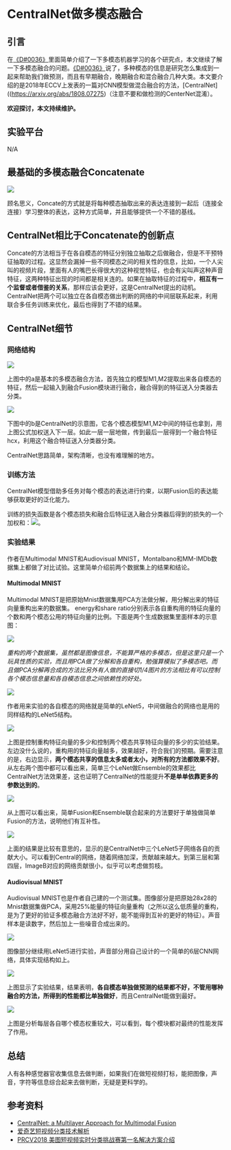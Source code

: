 #                                                CentralNet做多模态融合

## 引言

在[《D#0036》](https://github.com/Captain1986/CaptainBlackboard/blob/master/D%230036-2KW%E7%9F%AD%E8%A7%86%E9%A2%91%E6%89%93%E6%A0%87%E9%97%AE%E9%A2%98%E4%B9%8BMulti-Modal-Machine-Learning/D%230036.md)里面简单介绍了一下多模态机器学习的各个研究点，本文继续了解一下多模态融合的问题。[《D#0036》](https://github.com/Captain1986/CaptainBlackboard/blob/master/D%230036-2KW%E7%9F%AD%E8%A7%86%E9%A2%91%E6%89%93%E6%A0%87%E9%97%AE%E9%A2%98%E4%B9%8BMulti-Modal-Machine-Learning/D%230036.md)说了，多种模态的信息是研究怎么集成到一起来帮助我们做预测，而且有早期融合，晚期融合和混合融合几种大类。本文要介绍的是2018年ECCV上发表的一篇对CNN模型做混合融合的方法，[CentralNet]((https://arxiv.org/abs/1808.07275)（注意不要和做检测的CenterNet混淆）。

**欢迎探讨，本文持续维护。**

## 实验平台

N/A

## 最基础的多模态融合Concatenate

![](images/Selection_513.png)

顾名思义，Concate的方式就是将每种模态抽取出来的表达连接到一起后（连接全连接）学习整体的表达，这种方式简单，并且能够提供一个不错的基线。

## CentralNet相比于Concatenate的创新点

Concate的方法相当于在各自模态的特征分别独立抽取之后做融合，但是不干预特征抽取的过程。这显然会漏掉一些不同模态之间的相关性的信息，比如，一个人尖叫的视频片段，里面有人的嘴巴长得很大的这种视觉特征，也会有尖叫声这种声音特征，这两种特征出现的时间都是相关连的。如果在抽取特征的过程中，**相互有一个监督或者借鉴的关系**，那样应该会更好，这是CentralNet提出的动机。CentralNet把两个可以独立在各自模态做出判断的网络的中间层联系起来，利用联合多任务训练来优化，最后也得到了不错的结果。

## CentralNet细节

### 网络结构

![](images/Selection_511.png)

上图中的a是基本的多模态融合方法，首先独立的模型M1,M2提取出来各自模态的特征，然后一起输入到融合Fusion模块进行融合，融合得到的特征送入分类器去分类。

![](images/Selection_514.png)

下图中的b是CentralNet的示意图，它各个模态模型M1,M2中间的特征也拿到，用上图公式加权送入下一层。如此一层一层地做，传到最后一层得到一个融合特征hcx，利用这个融合特征送入分类器分类。

CentralNet思路简单，架构清晰，也没有难理解的地方。

### 训练方法

CentralNet模型借助多任务对每个模态的表达进行约束，以期Fusion后的表达能够获取更好的泛化能力。

训练的损失函数是各个模态损失和融合后特征送入融合分类器后得到的损失的一个加权和：![](images/Selection_515.png)。

### 实验结果

作者在Multimodal MNIST和Audiovisual MNIST，Montalbano和MM-IMDb数据集上都做了对比试验。这里简单介绍前两个数据集上的结果和结论。

#### Multimodal MNIST

Multimodal MNIST是把原始Mnist数据集用PCA方法做分解，用分解出来的特征向量重构出来的数据集。 energy和share ratio分别表示各自重构用的特征向量的个数和两个模态公用的特征向量的比例。下面是两个生成数据集里面样本的示意图：

![](images/Selection_517.png)

*重构的两个数据集，虽然都是图像信息，不能算严格的多模态，但是这里只是一个玩具性质的实验，而且用PCA做了分解和各自重构，勉强算模拟了多模态吧。而且做PCA分解再合成的方法比另外有人做的直接切1/4图片的方法相比有可以控制各个模态信息量和各自模态信息之间依赖性的好处。*

![](images/Selection_516.png)

作者用来实验的各自模态的网络就是简单的LeNet5，中间做融合的网络也是用的同样结构的LeNet5结构。

![](images/Selection_519.png)

上图是控制重构特征向量的多少和控制两个模态共享特征向量的多少的实验结果。左边没什么说的，重构用的特征向量越多，效果越好，符合我们的预期。需要注意的是，右边显示，**两个模态共享的信息太多或者太小，对所有的方法都效果不好**。从左右两个图中都可以看出来，简单三个LeNet做Ensemble的效果都比CentralNet方法效果差，这也证明了CentralNet的性能提升**不是单单依靠更多的参数达到的**。

![](images/Selection_518.png)

从上图可以看出来，简单Fusion和Ensemble联合起来的方法要好于单独做简单Fusion的方法，说明他们有互补性。

![](images/Selection_522.png)

上面的结果是比较有意思的，显示的是CentralNet中三个LeNet5子网络各自的贡献大小。可以看到Central的网络，随着网络加深，贡献越来越大。到第三层和第四层，ImageB对应的网络贡献很小，似乎可以考虑做剪枝。

#### Audiovisual MNIST

Audiovisual MNIST也是作者自己建的一个测试集。图像部分是把原始28x28的Mnist数据集做PCA，采用25%能量的特征向量重构（之所以这么低质量的重构，是为了更好的验证多模态融合方法好不好，能不能得到互补的更好的特征）。声音样本是读数字，然后加上一些噪音合成出来的。

![](images/Selection_520.png)

图像部分继续用LeNet5进行实验，声音部分用自己设计的一个简单的6层CNN网络，具体实现结构如上。

![](images/Selection_521.png)

上图显示了实验结果，结果表明，**各自模态单独做预测的结果都不好，不管用哪种融合的方法，所得到的性能都比单独做好**，而且CentralNet能做到最好。

![](images/Selection_523.png)

上图是分析每层各自哪个模态权重较大，可以看到，每个模块都对最终的性能发挥了作用。

## 总结

人有各种感觉器官收集信息去做判断，如果我们在做短视频打标，能把图像，声音，字符等信息综合起来去做判断，无疑是更科学的。

## 参考资料

+ [CentralNet: a Multilayer Approach for Multimodal Fusion](https://arxiv.org/abs/1808.07275)
+ [爱奇艺短视频分类技术解析](https://mp.weixin.qq.com/s/t801Q3OO_DBrgI60fKSJxQ)
+ [PRCV2018 美图短视频实时分类挑战赛第一名解决方案介绍](https://www.leiphone.com/news/201811/yhkoD7Ty8WRaCBqe.html)
